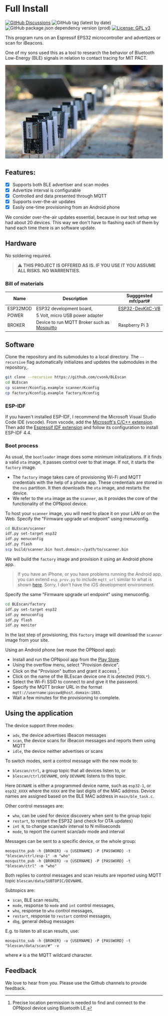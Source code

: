 # Full Install

[![GitHub Discussions](https://img.shields.io/github/discussions/cvonk/BLEscan)](https://github.com/cvonk/BLEscan/discussions)
![GitHub tag (latest by date)](https://img.shields.io/github/v/tag/cvonk/BLEscan)
![GitHub package.json dependency version (prod)](https://img.shields.io/github/package-json/dependency-version/cvonk/BLEscan/esp-idf) 
[![License: GPL v3](https://img.shields.io/badge/License-GPLv3-blue.svg)](https://www.gnu.org/licenses/gpl-3.0)

This program runs on an Espressif EPS32 microcontroller and advertizes or scan for iBeacons.

One of my sons used this as a tool to research the behavior of Bluetooth Low-Energy (BLE) signals in relation to contact tracing for MIT PACT.

![ESP32 statues scattered around the yard](media/photo.jpg)

## Features:

  - [x] Supports both BLE advertiser and scan modes
  - [x] Advertize interval is configurable
  - [x] Controlled and data presented through MQTT
  - [x] Supports over-the-air updates
  - [x] Easily one-time provisioning from an Android phone

We consider over-the-air updates essential, because in our test setup we had about 20 devices. This way we don't have to flashing each of them by hand each time there is an software update. 

## Hardware

No soldering required.

> :warning: **THIS PROJECT IS OFFERED AS IS. IF YOU USE IT YOU ASSUME ALL RISKS. NO WARRENTIES.**

### Bill of materials

| Name          | Description                                                       | Sugggested mfr/part#       |
|---------------|-------------------------------------------------------------------|----------------------------|
| ESP32MOD      | ESP32 development board,                                          | [ESP32-DevKitC-VB](https://www.espressif.com/en/products/devkits/esp32-devkitc/overview)
| POWER         | 5 Volt, micro USB power adapter                                   |
| BROKER        | Device to run MQTT Broker such as [Mosquitto](https://mosquitto.org/) | Raspberry Pi 3

## Software

Clone the repository and its submodules to a local directory. The `--recursive` flag automatically initializes and updates the submodules in the repository,.

```bash
git clone --recursive https://github.com/cvonk/BLEscan
cd BLEscan
cp scanner/Kconfig.example scanner/Kconfig
cp factory/Kconfig.example factory/Kconfig
```

### ESP-IDF 

If you haven't installed ESP-IDF, I recommend the Microsoft Visual Studio Code IDE (vscode). From vscode, add the [Microsoft's C/C++ extension](https://marketplace.visualstudio.com/items?itemName=ms-vscode.cpptools). Then add the [Espressif IDF extension](https://marketplace.visualstudio.com/items?itemName=espressif.esp-idf-extension) and follow its configuration to install ESP-IDF 4.4.

### Boot process

As usual, the `bootloader` image does some minimum initializations. If it finds a valid `ota` image, it passes control over to that image. If not, it starts the `factory` image.

  - The `factory` image takes care of provisioning Wi-Fi and MQTT credentials with the help of a phone app. These credentials are stored in the `nvs` partition. It then downloads the `ota` image, and restarts the device.
  - We refer to the `ota` image as the `scanner`, as it provides the core of the functionality of the OPNpool device.

To host your `scanner` image, you will need to place it on your LAN or on the Web. Specify the "Firmware upgrade url endpoint" using menuconfig.

```bash
cd BLEscan/scanner
idf.py set-target esp32
idf.py menuconfig
idf.py flash
scp build/scanner.bin host.domain:~/path/to/scanner.bin
```

We will build the `factory` image and provision it using an Android phone app.

> If you have an iPhone, or you have problems running the Android app, you can extend `esp_prov.py` to include `mqtt_url` similar to what is shown [here](https://github.com/espressif/esp-idf-provisioning-android/issues/11#issuecomment-586973381). Sorry, I don't have the iOS development environment.

Specify the same "Firmware upgrade url endpoint" using menuconfig.

```bash
cd BLEscan/factory
idf.py set-target esp32
idf.py menuconfig
idf.py flash
idf.py monitor
```

In the last step of provisioning, this `factory` image will download the `scanner` image from your site.

Using an Android phone (we reuse the OPNpool app):

  * Install and run the OPNpool app from the [Play Store](https://play.google.com/store/apps/details?id=com.coertvonk.opnpool).
  * Using the overflow menu, select "Provision device".
  * Click on the "Provision" button and grant it access [^2].
  * Click on the name of the BLEscan device one it is detected (`POOL*`).
  * Select the Wi-Fi SSID to connect to and give it the password.
  * Specify the MQTT broker URL in the format `mqtt://username:passwd@host.domain:1883`.
  * Wait a few minutes for the provisioning to complete.

[^2]: Precise location permission is needed to find and connect to the OPNpool device using Bluetooth LE.

## Using the application

The device support three modes:
  - `adv`, the device advertises iBeacon messages
  - `scan`, the device scans for iBeacon messages and reports them using MQTT
  - `idle`, the device neither advertises or scans

To switch modes, sent a control message with the new mode to:
- `blescan/ctrl`, a group topic that all devices listen to, or
- `blescan/ctrl/DEVNAME`, only `DEVNAME` listens to this topic.

Here `DEVNAME` is either a programmed device name, such as `esp32-1`, or `esp32_XXXX` where the `XXXX` are the last digits of the MAC address. Device names are assigned based on the BLE MAC address in `main/ble_task.c`.

Other control messages are:
- `who`, can be used for device discovery when sent to the group topic
- `restart`, to restart the ESP32 (and check for OTA updates)
- `int N`, to change scan/adv interval to N milliseconds
- `mode`, to report the current scan/adv mode and interval

Messages can be sent to a specific device, or the whole group:
```
mosquitto_pub -h {BROKER} -u {USERNAME} -P {PASSWORD} -t "blescan/ctrl/esp-1" -m "who"
mosquitto_pub -h {BROKER} -u {USERNAME} -P {PASSWORD} -t "blescan/ctrl" -m "who"
```

Both replies to control messages and scan results are reported using MQTT topic `blescan/data/SUBTOPIC/DEVNAME`.

Subtopics are:
- `scan`, BLE scan results,
- `mode`, response to `mode` and `int` control messages,
- `who`, response to `who` control messages,
- `restart`, response to `restart` control messages,
- `dbg`, general debug messages

E.g. to listen to all scan results, use:
```
mosquitto_sub -h {BROKER} -u {USERNAME} -P {PASSWORD} -t "blescan/data/scan/#" -v
```
where `#` is a the MQTT wildcard character.

## Feedback

We love to hear from you. Please use the Github channels to provide feedback.
